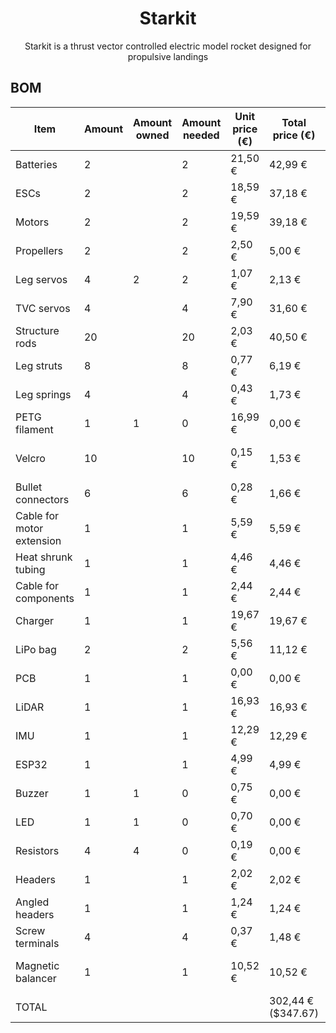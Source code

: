# <center> Starkit </center>

<center>Starkit is a thrust vector controlled electric model rocket designed for propulsive landings</center>

## BOM

| Item                      | Amount | Amount owned | Amount needed | Unit price (€) | Total price (€)    | Link                                                                                                                                                                                                                                                                                                                                                                                                                                                                                                                                                                                                                                                                                                                                                 | Configuration           |
| ------------------------- | ------ | ------------ | ------------- | -------------- | ------------------ | ---------------------------------------------------------------------------------------------------------------------------------------------------------------------------------------------------------------------------------------------------------------------------------------------------------------------------------------------------------------------------------------------------------------------------------------------------------------------------------------------------------------------------------------------------------------------------------------------------------------------------------------------------------------------------------------------------------------------------------------------------- | ----------------------- |
| Batteries                 | 2      |              | 2             | 21,50 €        | 42,99 €            | https://www.amazon.es/HRB-reemplazo-bater%C3%ADa-helic%C3%B3pteros-multicopter/dp/B08TBQKL5B?__mk_es_ES=%C3%85M%C3%85%C5%BD%C3%95%C3%91&crid=2U28Y8KBC8R6M&dib=eyJ2IjoiMSJ9.LXgd79wYVsAlYN8cnheOxOF4z8WHjVPr62UBUdfznEQJUaDWFurwLly_Y13YaV3RCzLjk-IxK2Fx9W1uenqtNgzYBgRNuDVj7gfl4NINt41JqlagWhER4W6rHc6h9dRlsdaZ5Ce64atc4zXVoRv13AauXNFDNE45YwVqKeBIqNpf9GEJRRZUNdxUH4Pl90CMlF84Z880-oE7fsl0TjBh_6v0BYAjIXQ1fz_dwNbMJv1PuqQj3wlPIk55cYDsAPc5loPb8o5-Sp9KXF6ivD4jsehSx9MazX_DaFdfXWazJdw.h3kvJfKKLavn0LHZoaGCOh_W49E9_VzB4I3oYA7u7xY&dib_tag=se&keywords=6s+lipo&qid=1749288373&sprefix=6s+lip%2Caps%2C153&sr=8-46                                                                                                                                    |                         |
| ESCs                      | 2      |              | 2             | 18,59 €        | 37,18 €            | https://es.aliexpress.com/item/1005007477046035.html?spm=a2g0o.productlist.main.3.386577c09KkIA9&algo_pvid=33246dc7-7638-46ad-b82a-8027f90a3399&algo_exp_id=33246dc7-7638-46ad-b82a-8027f90a3399-2&pdp_ext_f=%7B%22order%22%3A%221041%22%2C%22eval%22%3A%221%22%2C%22orig_sl_item_id%22%3A%221005007477046035%22%2C%22orig_item_id%22%3A%221005006909796101%22%7D&pdp_npi=4%40dis%21EUR%2125.40%2112.19%21%21%21203.69%2197.76%21%40211b80e117493716014395182e0aa8%2112000040910350509%21sea%21ES%210%21ABX&curPageLogUid=Syvg8hf9kOqB&utparam-url=scene%3Asearch%7Cquery_from%3A#nav-specification                                                                                                                                                  | Flier 60A V2            |
| Motors                    | 2      |              | 2             | 19,59 €        | 39,18 €            | https://es.aliexpress.com/item/1005005975992937.html?spm=a2g0o.productlist.main.8.504bn3sun3supR&algo_pvid=37cce2c5-c8eb-4d84-a651-7cc254a33470&algo_exp_id=37cce2c5-c8eb-4d84-a651-7cc254a33470-7&pdp_ext_f=%7B%22order%22%3A%227%22%2C%22eval%22%3A%221%22%7D&pdp_npi=4%40dis%21EUR%2122.93%2119.49%21%21%2125.86%2121.98%21%40211b816617499737898785401ed436%2112000035134152652%21sea%21ES%210%21ABX&curPageLogUid=8ZItec0QIfi4&utparam-url=scene%3Asearch%7Cquery_from%3A                                                                                                                                                                                                                                                                       | 1PCS KV1300             |
| Propellers                | 2      |              | 2             | 2,50 €         | 5,00 €             | https://immersion974.com/products/2-paires-dalprop-racerstar-cyclone-t7056c-7056-7x5-6x3-longue-portee-fpv-courses-helice?variant=37636740907168                                                                                                                                                                                                                                                                                                                                                                                                                                                                                                                                                                                                     |                         |
| Leg servos                | 4      | 2            | 2             | 1,07 €         | 2,13 €             | https://es.aliexpress.com/item/1005006572297006.html?spm=a2g0o.productlist.main.2.6d327beakrE4nq&algo_pvid=2c0991c4-8ac1-4d60-aff7-97e9de4a23dd&algo_exp_id=2c0991c4-8ac1-4d60-aff7-97e9de4a23dd-1&pdp_ext_f=%7B%22order%22%3A%224689%22%2C%22eval%22%3A%221%22%7D&pdp_npi=4%40dis%21EUR%212.71%212.21%21%21%213.03%212.47%21%402103919917492886741265488ec7a9%2112000037705759120%21sea%21ES%210%21ABX&curPageLogUid=Mx4vlddFCr1O&utparam-url=scene%3Asearch%7Cquery_from%3A                                                                                                                                                                                                                                                                        | 2Pcs 180 Degree         |
| TVC servos                | 4      |              | 4             | 7,90 €         | 31,60 €            | https://es.aliexpress.com/item/1005002272302617.html                                                                                                                                                                                                                                                                                                                                                                                                                                                                                                                                                                                                                                                                                                 | DS919MG x4              |
| Structure rods            | 20     |              | 20            | 2,03 €         | 40,50 €            | https://es.aliexpress.com/item/1005004263451845.html?spm=a2g0o.productlist.main.1.761ceYmheYmhd6&algo_pvid=e5415fe3-4327-4676-a66d-658a9bb2db3f&algo_exp_id=e5415fe3-4327-4676-a66d-658a9bb2db3f-0&pdp_ext_f=%7B%22order%22%3A%221623%22%2C%22eval%22%3A%221%22%7D&pdp_npi=4%40dis%21EUR%213.57%213.07%21%21%2128.65%2124.64%21%40211b431017492896503426651e8be3%2112000038328676176%21sea%21ES%210%21ABX&curPageLogUid=qhARfsXnKG4c&utparam-url=scene%3Asearch%7Cquery_from%3A                                                                                                                                                                                                                                                                      | 5Pcs 5.0x500mm          |
| Leg struts                | 8      |              | 8             | 0,77 €         | 6,19 €             | https://es.aliexpress.com/item/1005004263451845.html?spm=a2g0o.productlist.main.1.761ceYmheYmhd6&algo_pvid=e5415fe3-4327-4676-a66d-658a9bb2db3f&algo_exp_id=e5415fe3-4327-4676-a66d-658a9bb2db3f-0&pdp_ext_f=%7B%22order%22%3A%221623%22%2C%22eval%22%3A%221%22%7D&pdp_npi=4%40dis%21EUR%213.57%213.07%21%21%2128.65%2124.64%21%40211b431017492896503426651e8be3%2112000038328676176%21sea%21ES%210%21ABX&curPageLogUid=qhARfsXnKG4c&utparam-url=scene%3Asearch%7Cquery_from%3A                                                                                                                                                                                                                                                                      | 10Pcs 3.0x500mm         |
| Leg springs               | 4      |              | 4             | 0,43 €         | 1,73 €             | https://es.aliexpress.com/item/4000250320601.html?spm=a2g0o.productlist.main.1.5f69144ec1rYDm&algo_pvid=0e2fdce4-f2c5-40f6-83f7-67ac9305241b&algo_exp_id=0e2fdce4-f2c5-40f6-83f7-67ac9305241b-0&pdp_ext_f=%7B%22order%22%3A%221365%22%2C%22eval%22%3A%221%22%7D&pdp_npi=4%40dis%21EUR%211.34%210.99%21%21%211.50%211.11%21%40211b617b17492888951613089eab25%2112000026870638881%21sea%21ES%210%21ABX&curPageLogUid=aOtvWOKUPPKC&utparam-url=scene%3Asearch%7Cquery_from%3A                                                                                                                                                                                                                                                                           | 30mm 0.3 x 4            |
| PETG filament             | 1      | 1            | 0             | 16,99 €        | 0,00 €             | https://eu.store.bambulab.com/es/products/petg-translucent?id=49192018149724                                                                                                                                                                                                                                                                                                                                                                                                                                                                                                                                                                                                                                                                         |                         |
| Velcro                    | 10     |              | 10            | 0,15 €         | 1,53 €             | https://es.aliexpress.com/item/1005008063390791.html?spm=a2g0o.productlist.main.7.7935CBDhCBDhJD&algo_pvid=82ab8097-120f-49c0-bfd2-9221ed149b58&algo_exp_id=82ab8097-120f-49c0-bfd2-9221ed149b58-6&pdp_ext_f=%7B%22order%22%3A%222119%22%2C%22eval%22%3A%221%22%7D&pdp_npi=4%40dis%21EUR%211.15%210.99%21%21%219.21%217.95%21%4021039a5b17492912680996755eeb12%2112000043504951494%21sea%21ES%210%21ABX&curPageLogUid=XN77MbkCJ60X&utparam-url=scene%3Asearch%7Cquery_from%3A                                                                                                                                                                                                                                                                        | Rectangle 16x70mm 10pcs |
| Bullet connectors         | 6      |              | 6             | 0,28 €         | 1,66 €             | https://es.aliexpress.com/item/1005006400659486.html?spm=a2g0o.productlist.main.1.37683ccbXgkhPr&algo_pvid=22aa2fc1-add9-4555-bb5d-8170122417b8&algo_exp_id=22aa2fc1-add9-4555-bb5d-8170122417b8-0&pdp_ext_f=%7B%22order%22%3A%223980%22%2C%22eval%22%3A%221%22%7D&pdp_npi=4%40dis%21EUR%211.31%210.99%21%21%211.46%211.10%21%402103867617492898094714028e0921%2112000037032813999%21sea%21ES%210%21ABX&curPageLogUid=pehdywiyloSB&utparam-url=scene%3Asearch%7Cquery_from%3A                                                                                                                                                                                                                                                                        | 6Pair 4.0mm             |
| Cable for motor extension | 1      |              | 1             | 5,59 €         | 5,59 €             | https://es.aliexpress.com/item/1005006566120439.html?spm=a2g0o.productlist.main.1.57f039b470LHsH&algo_pvid=eb01c303-fb0d-48fe-b015-28dc3583114b&algo_exp_id=eb01c303-fb0d-48fe-b015-28dc3583114b-0&pdp_ext_f=%7B%22order%22%3A%224259%22%2C%22eval%22%3A%221%22%7D&pdp_npi=4%40dis%21EUR%216.56%215.40%21%21%2152.57%2143.28%21%40211b816617492903787692996e86a8%2112000037691464138%21sea%21ES%210%21ABX&curPageLogUid=ippPKrVhFn3g&utparam-url=scene%3Asearch%7Cquery_from%3A                                                                                                                                                                                                                                                                      | 3m 12 AWG               |
| Heat shrunk tubing        | 1      |              | 1             | 4,46 €         | 4,46 €             | https://es.aliexpress.com/item/1005005188307524.html?spm=a2g0o.tesla.0.0.4dcej0Zsj0ZsUd&pdp_npi=4%40dis%21EUR%212%2C10€%210%2C99€%21%21%21%21%21%40211b612817500001384372689ec846%2112000032032038883%21btf%21%21%21&afTraceInfo=1005005188307524__pc__c_ppc_item_bridge_pc_main__IQwes0f__1750000138532&gatewayAdapt=glo2esp                                                                                                                                                                                                                                                                                                                                                                                                                        | 580pcs in box           |
| Cable for components      | 1      |              | 1             | 2,44 €         | 2,44 €             | https://es.aliexpress.com/item/1005006566120439.html?spm=a2g0o.productlist.main.2.11a87387Kycknd&algo_pvid=198a24ce-2649-422a-be70-759f7e4ad08c&algo_exp_id=198a24ce-2649-422a-be70-759f7e4ad08c-1&pdp_ext_f=%7B%22order%22%3A%224277%22%2C%22eval%22%3A%221%22%7D&pdp_npi=4%40dis%21EUR%216.49%215.34%21%21%2152.57%2143.24%21%40210384cc17501889223512784eabb6%2112000037691464138%21sea%21ES%210%21ABX&curPageLogUid=Az62DYRaIplh&utparam-url=scene%3Asearch%7Cquery_from%3A                                                                                                                                                                                                                                                                      | Black 5M 20AWG          |
| Charger                   | 1      |              | 1             | 19,67 €        | 19,67 €            | https://es.aliexpress.com/item/1005007326920235.html?spm=a2g0o.productlist.main.25.1ee4130b71LMaE&utparam-url=scene%3Asearch%7Cquery_from%3Apc_back_same_best&algo_pvid=96a50608-e680-4398-9ac8-59a08becccd5&algo_exp_id=96a50608-e680-4398-9ac8-59a08becccd5&pdp_ext_f=%7B%22order%22%3A%224048%22%7D&pdp_npi=4%40dis%21EUR%2156.71%2117.36%21%21%21454.74%21139.15%21%40211b628117492908826713158e85fb%2112000040281503044%21sea%21ES%210%21ABX                                                                                                                                                                                                                                                                                                    |                         |
| LiPo bag                  | 2      |              | 2             | 5,56 €         | 11,12 €            | https://www.amazon.es/KUBDPQOR-bater%C3%ADa-Ign%C3%ADfuga-Explosiones-Proteger/dp/B0D6WDVMMQ?dib=eyJ2IjoiMSJ9.EBP3VYs7h0d46i2jEdIxCKP0RCziNsbeAdRnjLeE8Segq2aCxgiG8TaUSG9pjhEP5kb4TCmJDvvTbySqxWheuOfQSJpC3GV0VFwi3erFFE_vtUzrdDW6SQzrTM4v1oX_-QL77Y4_ZPMVrz8BhAXiTVmv6VJYg3sTffhQAcX2qMmE-DzR8BOlpTaodYAHj2pwl0eXWOGXwQWWrb9GUDiV4g_7BaYk1vnk4mZcEWNol4aLK8bs5B2g2urb97TYCW6RdLv3nLkAx9yHx4zj7G-5H0YhJ4oDjEtXmhuVA_VQWWs.4HBTMUuzYBEyHpB2geBzHTSd5y7LK7zdPYDjDSmmhfM&dib_tag=se&keywords=lipo+safe&qid=1749291023&sr=8-12                                                                                                                                                                                                                           |                         |
| PCB                       | 1      |              | 1             | 0,00 €         | 0,00 €             | https://jlcpcb.com/es/                                                                                                                                                                                                                                                                                                                                                                                                                                                                                                                                                                                                                                                                                                                               |                         |
| LiDAR                     | 1      |              | 1             | 16,93 €        | 16,93 €            | https://es.aliexpress.com/item/1005007773724655.html?spm=a2g0o.detail.pcDetailTopMoreOtherSeller.1.d03cnvSMnvSM4O&gps-id=pcDetailTopMoreOtherSeller&scm=1007.40196.439370.0&scm_id=1007.40196.439370.0&scm-url=1007.40196.439370.0&pvid=257a845b-bd4b-41b9-8eb4-32116a834614&_t=gps-id:pcDetailTopMoreOtherSeller,scm-url:1007.40196.439370.0,pvid:257a845b-bd4b-41b9-8eb4-32116a834614,tpp_buckets:668%232846%238112%231997&pdp_ext_f=%7B%22order%22%3A%22236%22%2C%22eval%22%3A%221%22%2C%22sceneId%22%3A%2230050%22%7D&pdp_npi=4%40dis%21EUR%2157.01%2116.91%21%21%21460.14%21136.51%21%40211b680e17505431540684235eaa38%2112000042158078686%21rec%21ES%21%21ABX&utparam-url=scene%3ApcDetailTopMoreOtherSeller%7Cquery_from%3A#nav-specification |                         |
| IMU                       | 1      |              | 1             | 12,29 €        | 12,29 €            | https://www.amazon.es/MPU%E2%80%919250-giroscopio-magn%C3%A9tico-aceleraci%C3%B3n-medici%C3%B3n/dp/B0BJ31W6KR                                                                                                                                                                                                                                                                                                                                                                                                                                                                                                                                                                                                                                        |                         |
| ESP32                     | 1      |              | 1             | 4,99 €         | 4,99 €             | https://es.aliexpress.com/item/1005008256121637.html?spm=a2g0o.productlist.main.1.46f27592KkhDQ6&aem_p4p_detail=202506080321268011175419467780003631533&algo_pvid=4f7e4e87-e7b9-43e2-9669-503fdb80d1ae&algo_exp_id=4f7e4e87-e7b9-43e2-9669-503fdb80d1ae-0&pdp_ext_f=%7B%22order%22%3A%22257%22%2C%22eval%22%3A%221%22%7D&pdp_npi=4%40dis%21EUR%215.46%214.96%21%21%216.10%215.54%21%40211b6c1917493780866902562efb03%2112000044390358746%21sea%21ES%210%21ABX&curPageLogUid=CkoJWcgnXXZE&utparam-url=scene%3Asearch%7Cquery_from%3A&search_p4p_id=202506080321268011175419467780003631533_1#nav-review                                                                                                                                               | 32D-Type-C-1PCS         |
| Buzzer                    | 1      | 1            | 0             | 0,75 €         | 0,00 €             | https://es.aliexpress.com/item/1005007592230799.html?spm=a2g0o.productlist.main.1.356aC484C484k3&algo_pvid=819561e8-b375-4570-83e4-714f464b8131&algo_exp_id=819561e8-b375-4570-83e4-714f464b8131-0&pdp_ext_f=%7B%22order%22%3A%2246%22%2C%22eval%22%3A%221%22%7D&pdp_npi=4%40dis%21EUR%212.33%210.75%21%21%2118.73%215.99%21%40210390c217503419577143060ed746%2112000041421776769%21sea%21ES%210%21ABX&curPageLogUid=WB7zU00jnQbC&utparam-url=scene%3Asearch%7Cquery_from%3A                                                                                                                                                                                                                                                                         |                         |
| LED                       | 1      | 1            | 0             | 0,70 €         | 0,00 €             | https://es.aliexpress.com/item/1005006942561228.html?spm=a2g0o.productlist.main.2.4f4620eaffVXXM&algo_pvid=2d0dae61-9e8a-4390-b421-1c9e1a1cae35&algo_exp_id=2d0dae61-9e8a-4390-b421-1c9e1a1cae35-1&pdp_ext_f=%7B%22order%22%3A%2251%22%2C%22eval%22%3A%221%22%7D&pdp_npi=4%40dis%21EUR%212.68%210.70%21%21%2121.56%215.61%21%40211b80d117503420023265406e6673%2112000038806749170%21sea%21ES%210%21ABX&curPageLogUid=Ud7lEb62zfWF&utparam-url=scene%3Asearch%7Cquery_from%3A                                                                                                                                                                                                                                                                         |                         |
| Resistors                 | 4      | 4            | 0             | 0,19 €         | 0,00 €             | https://es.aliexpress.com/item/1005007345052730.html?spm=a2g0o.productlist.main.2.4daf4384BgtyYb&algo_pvid=6cfb8a2a-37b7-4e76-8c01-f36b3aa0684e&algo_exp_id=6cfb8a2a-37b7-4e76-8c01-f36b3aa0684e-1&pdp_ext_f=%7B%22order%22%3A%224627%22%2C%22eval%22%3A%221%22%2C%22orig_sl_item_id%22%3A%221005007345052730%22%2C%22orig_item_id%22%3A%221005007010335100%22%7D&pdp_npi=4%40dis%21EUR%211.60%210.77%21%21%2112.85%216.17%21%40211b807017503420350251565ec044%2112000040354424593%21sea%21ES%210%21ABX&curPageLogUid=8nPfyjNQNS36&utparam-url=scene%3Asearch%7Cquery_from%3A                                                                                                                                                                        |                         |
| Headers                   | 1      |              | 1             | 2,02 €         | 2,02 €             | https://es.aliexpress.com/item/4000873858801.html?spm=a2g0o.productlist.main.1.438aMcaxMcaxHA&algo_pvid=8948f835-3dba-4bb3-a6ef-0351d63cb6cf&algo_exp_id=8948f835-3dba-4bb3-a6ef-0351d63cb6cf-0&pdp_ext_f=%7B%22order%22%3A%223640%22%2C%22eval%22%3A%221%22%7D&pdp_npi=4%40dis%21EUR%212.03%211.53%21%21%212.27%211.71%21%40211b813b17503404308943254e449c%2110000010058190554%21sea%21ES%210%21ABX&curPageLogUid=zYO2SICB1heb&utparam-url=scene%3Asearch%7Cquery_from%3A#nav-specification                                                                                                                                                                                                                                                         |                         |
| Angled headers            | 1      |              | 1             | 1,24 €         | 1,24 €             | https://es.aliexpress.com/item/1005008210852764.html?spm=a2g0o.detail.pcDetailTopMoreOtherSeller.5.1eaeV432V432MN&gps-id=pcDetailTopMoreOtherSeller&scm=1007.40196.439370.0&scm_id=1007.40196.439370.0&scm-url=1007.40196.439370.0&pvid=2362691a-9cfa-40b6-b383-5963bc6e059a&_t=gps-id:pcDetailTopMoreOtherSeller,scm-url:1007.40196.439370.0,pvid:2362691a-9cfa-40b6-b383-5963bc6e059a,tpp_buckets:668%232846%238110%231995&pdp_ext_f=%7B%22order%22%3A%22162%22%2C%22eval%22%3A%221%22%2C%22sceneId%22%3A%2230050%22%7D&pdp_npi=4%40dis%21EUR%211.24%210.99%21%21%211.39%211.11%21%4021038df617505419994764643e6b41%2112000044248658299%21rec%21ES%21%21ABX&utparam-url=scene%3ApcDetailTopMoreOtherSeller%7Cquery_from%3A                         | 5Pin 5PCS               |
| Screw terminals           | 4      |              | 4             | 0,37 €         | 1,48 €             | https://es.aliexpress.com/item/1005003556955422.html?spm=a2g0o.productlist.main.3.3caf577cKYWN3O&algo_pvid=340ecbec-d2a6-419c-bd93-93956aa32efc&algo_exp_id=340ecbec-d2a6-419c-bd93-93956aa32efc-1&pdp_ext_f=%7B%22order%22%3A%22552%22%2C%22eval%22%3A%221%22%7D&pdp_npi=4%40dis%21EUR%211.59%210.99%21%21%211.78%211.11%21%40210390c217503411498531989ed743%2112000026274837536%21sea%21ES%210%21ABX&curPageLogUid=msIM3PVHPRlV&utparam-url=scene%3Asearch%7Cquery_from%3A                                                                                                                                                                                                                                                                         | 2Pin 5Pcs               |
| Magnetic balancer         | 1      |              | 1             | 10,52 €        | 10,52 €            | https://www.amazon.es/Hobbypower-Multirotor-Propeller-Magn%C3%A9tico-Quadcopter/dp/B00GSKSFM6?__mk_es_ES=%C3%85M%C3%85%C5%BD%C3%95%C3%91&crid=1Y3D0M00HPAML&dib=eyJ2IjoiMSJ9.TuTH0MKorCpoiaKcuztv5uWmJWleMAYXeDQycNbQ4IHivDQ105jsGrrjYZ11Sx7rg6FHVSvKujnNcWT_9lNPbTIiUqPn2WHdsZ_zTbJQcPzBM1D9I71DuqtkUYKXEyrq6ng_BWkLqkpwmIwsPoCh9qeQeEqdkKkKAp9_YUOeBDmXgSaBJmB1Kgr4bQ4joYWMVLeG3Xx2xtgtuxQfYcW465nYuV7QSnTvXNQ15mXIQQFIjNy7ab1Ct7_8X6uE0uhkFchynzrup0nNjkwCBmpCAtYj_57xiFfdTUPbxArW8O8.HO9O6JUpm8p1K876pSry3QmQJbRnl_hQBwxro1-oBcA&dib_tag=se&keywords=propeller+balancer&qid=1750349895&sprefix=propeller+balancer%2Caps%2C152&sr=8-2                                                                                                             |                         |
| TOTAL                     |        |              |               |                | 302,44 € ($347.67) |                                                                                                                                                                                                                                                                                                                                                                                                                                                                                                                                                                                                                                                                                                                                                      |                         |

